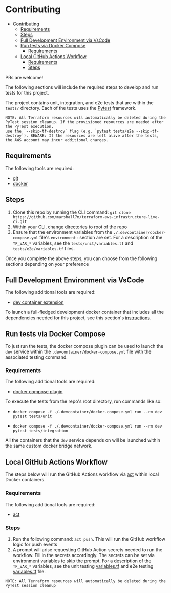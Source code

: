 # Contributing

<!--ts-->
* [Contributing](CONTRIBUTING.md#contributing)
   * [Requirements](CONTRIBUTING.md#requirements)
   * [Steps](CONTRIBUTING.md#steps)
   * [Full Development Environment via VsCode](CONTRIBUTING.md#full-development-environment-via-vscode)
   * [Run tests via Docker Compose](CONTRIBUTING.md#run-tests-via-docker-compose)
      * [Requirements](CONTRIBUTING.md#requirements-1)
   * [Local GitHub Actions Workflow](CONTRIBUTING.md#local-github-actions-workflow)
      * [Requirements](CONTRIBUTING.md#requirements-2)
      * [Steps](CONTRIBUTING.md#steps-1)
<!--te-->


PRs are welcome!

The following sections will include the required steps to develop and run tests for this project.

The project contains unit, integration, and e2e tests that are within the `tests/` directory. Each of the tests uses the [Pytest](https://docs.pytest.org/en/7.1.x/) framework.


```
NOTE: All Terraform resources will automatically be deleted during the PyTest session cleanup. If the provisioned resources are needed after the PyTest execution,
use the `--skip-tf-destroy` flag (e.g. `pytest tests/e2e --skip-tf-destroy`). BEWARE: If the resources are left alive after the tests, the AWS account may incur additional charges.
```

## Requirements
 
The following tools are required:
- [git](https://github.com/git/git)
- [docker](https://docs.docker.com/get-docker/)

## Steps

1. Clone this repo by running the CLI command: `git clone https://github.com/marshall7m/terraform-aws-infrastructure-live-ci.git`
2. Within your CLI, change directories to root of the repo
3. Ensure that the environment variables from the `./.devcontainer/docker-compose.yml` file's `environment:` section are set. For a description of the `TF_VAR_*` variables, see the `tests/unit/variables.tf` and `tests/e2e/variables.tf` files.

Once you complete the above steps, you can choose from the following sections depending on your preference


## Full Development Environment via VsCode

The following additional tools are required:
- [dev container extension](https://code.visualstudio.com/docs/remote/containers)

To launch a full-fledged development docker container that includes all the dependencies needed for this project, see this section's [instructions](https://code.visualstudio.com/docs/remote/containers#_quick-start-open-an-existing-folder-in-a-container).


## Run tests via Docker Compose

To just run the tests, the docker compose plugin can be used to launch the `dev` service within the `.devcontainer/docker-compose.yml` file with the associated testing command.

### Requirements

The following additional tools are required:
- [docker compose plugin](https://docs.docker.com/compose/install/)

To execute the tests from the repo's root directory, run commands like so:
- `docker compose -f ./.devcontainer/docker-compose.yml run --rm dev pytest tests/unit`

- `docker compose -f ./.devcontainer/docker-compose.yml run --rm dev pytest tests/integration`

All the containers that the `dev` service depends on will be launched within the same custom docker bridge network.


## Local GitHub Actions Workflow

The steps below will run the GitHub Actions workflow via [act](https://github.com/nektos/act) within local Docker containers.

### Requirements
 
The following additional tools are required:
- [act](https://github.com/nektos/act)

### Steps

1. Run the following command: `act push`. This will run the GitHub workflow logic for push events
2. A prompt will arise requesting GitHub Action secrets needed to run the workflow. Fill in the secrets accordingly. The secrets can be set via environment variables to skip the prompt. For a description of the `TF_VAR_*` variables, see the unit testing [variables.tf](./tests/unit/tf-module-defaults/fixtures/variables.tf) and e2e testing [variables.tf](./tests/e2e/fixtures/variables.tf) file.

```
NOTE: All Terraform resources will automatically be deleted during the PyTest session cleanup
```
